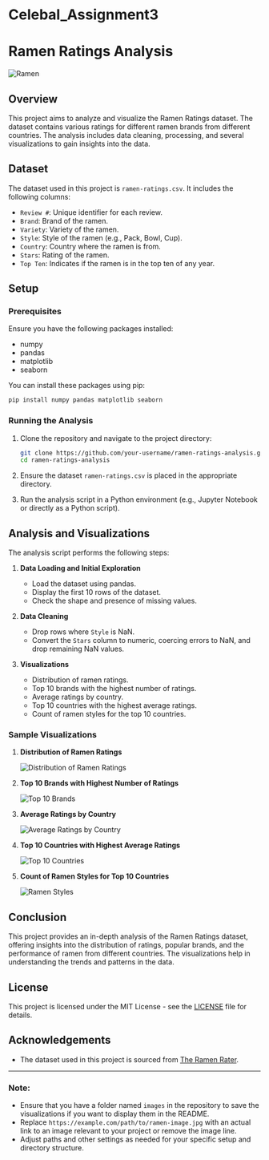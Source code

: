 # Celebal_Assignment3

# Ramen Ratings Analysis

![Ramen](![Spicy-Shoyu-Ramen-8055-I](https://github.com/Prathamesh06203/Celebal_Assignment3/assets/98202938/7ef4b1f1-4eae-43c1-a14d-4cc630a722a3))

## Overview

This project aims to analyze and visualize the Ramen Ratings dataset. The dataset contains various ratings for different ramen brands from different countries. The analysis includes data cleaning, processing, and several visualizations to gain insights into the data.

## Dataset

The dataset used in this project is `ramen-ratings.csv`. It includes the following columns:

- `Review #`: Unique identifier for each review.
- `Brand`: Brand of the ramen.
- `Variety`: Variety of the ramen.
- `Style`: Style of the ramen (e.g., Pack, Bowl, Cup).
- `Country`: Country where the ramen is from.
- `Stars`: Rating of the ramen.
- `Top Ten`: Indicates if the ramen is in the top ten of any year.

## Setup

### Prerequisites

Ensure you have the following packages installed:

- numpy
- pandas
- matplotlib
- seaborn

You can install these packages using pip:

```bash
pip install numpy pandas matplotlib seaborn
```

### Running the Analysis

1. Clone the repository and navigate to the project directory:

    ```bash
    git clone https://github.com/your-username/ramen-ratings-analysis.git
    cd ramen-ratings-analysis
    ```

2. Ensure the dataset `ramen-ratings.csv` is placed in the appropriate directory.
3. Run the analysis script in a Python environment (e.g., Jupyter Notebook or directly as a Python script).

## Analysis and Visualizations

The analysis script performs the following steps:

1. **Data Loading and Initial Exploration**
    - Load the dataset using pandas.
    - Display the first 10 rows of the dataset.
    - Check the shape and presence of missing values.

2. **Data Cleaning**
    - Drop rows where `Style` is NaN.
    - Convert the `Stars` column to numeric, coercing errors to NaN, and drop remaining NaN values.

3. **Visualizations**
    - Distribution of ramen ratings.
    - Top 10 brands with the highest number of ratings.
    - Average ratings by country.
    - Top 10 countries with the highest average ratings.
    - Count of ramen styles for the top 10 countries.

### Sample Visualizations

1. **Distribution of Ramen Ratings**

   ![Distribution of Ramen Ratings](images/distribution_ratings.png)

2. **Top 10 Brands with Highest Number of Ratings**

   ![Top 10 Brands](images/top10_brands.png)

3. **Average Ratings by Country**

   ![Average Ratings by Country](images/average_ratings_country.png)

4. **Top 10 Countries with Highest Average Ratings**

   ![Top 10 Countries](images/top10_countries.png)

5. **Count of Ramen Styles for Top 10 Countries**

   ![Ramen Styles](images/ramen_styles.png)

## Conclusion

This project provides an in-depth analysis of the Ramen Ratings dataset, offering insights into the distribution of ratings, popular brands, and the performance of ramen from different countries. The visualizations help in understanding the trends and patterns in the data.

## License

This project is licensed under the MIT License - see the [LICENSE](LICENSE) file for details.

## Acknowledgements

- The dataset used in this project is sourced from [The Ramen Rater](https://www.theramenrater.com/).

---

### Note:

- Ensure that you have a folder named `images` in the repository to save the visualizations if you want to display them in the README.
- Replace `https://example.com/path/to/ramen-image.jpg` with an actual link to an image relevant to your project or remove the image line.
- Adjust paths and other settings as needed for your specific setup and directory structure.

